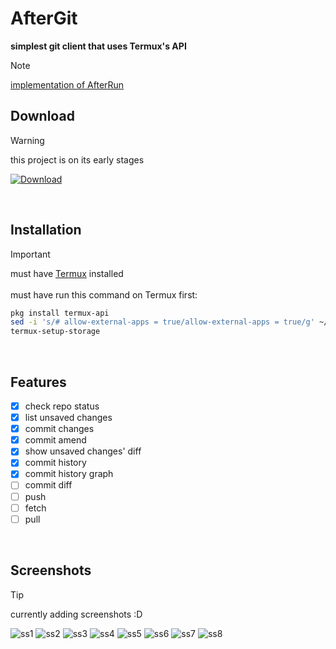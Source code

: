 # AfterGit

**simplest git client that uses Termux's API**

> [!NOTE]
> [implementation of AfterRun](https://github.com/IMOitself/AfterRun)

## Download
> [!WARNING]
> this project is on its early stages

[![Download](https://img.shields.io/badge/compiled.apk-blue?style=for-the-badge)](https://github.com/IMOitself/AfterGit/blob/master/compiled.apk)

<br>

## Installation
> [!IMPORTANT]
> must have [Termux](https://f-droid.org/en/packages/com.termux/)   installed <br><br>
>  must have run this command on Termux first:
> ```bash
> pkg install termux-api
> sed -i 's/# allow-external-apps = true/allow-external-apps = true/g' ~/.termux/termux.properties
> termux-setup-storage
> ```
<br>

## Features

- [x] check repo status
- [x] list unsaved changes
- [x] commit changes
- [x] commit amend
- [x] show unsaved changes' diff
- [x] commit history
- [x] commit history graph
- [ ] commit diff
- [ ] push
- [ ] fetch
- [ ] pull

<br>

## Screenshots

> [!TIP]
> currently adding screenshots :D

![ss1](assets/ss1_home.jpg)
![ss2](assets/ss2_commit.jpg)
![ss3](assets/ss3_diff.jpg)
![ss4](assets/ss4_logs.jpg)
![ss5](assets/ss5_logs.jpg)
![ss6](assets/ss6_commit_desc.jpg)
![ss7](assets/ss7_status.jpg)
![ss8](assets/ss8_coming_soon.jpg)
